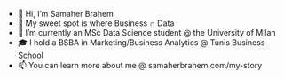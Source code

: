 - 👋 Hi, I’m Samaher Brahem
- 🤖 My sweet spot is where Business ∩ Data
- 🌱 I’m currently an MSc Data Science student @ the University of Milan
- 🎓 I hold a BSBA in Marketing/Business Analytics @ Tunis Business School
- 📫 You can learn more about me @ samaherbrahem.com/my-story


